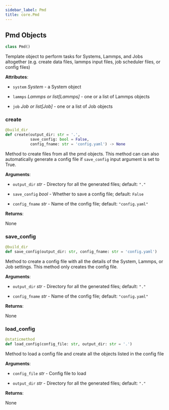 ```yaml
---
sidebar_label: Pmd
title: core.Pmd
---
```


## Pmd Objects

```python
class Pmd()
```

Template object to perform tasks for Systems, Lammps, and Jobs
altogether (e.g. create data files, lammps input files, job scheduler
files, or config files)

**Attributes**:

- `system` _System_ - a System object
  
- `lammps` _Lammps or list[Lammps]_ - one or a list of Lammps objects
  
- `job` _Job or list[Job]_ - one or a list of Job objects

### create

```python
@build_dir
def create(output_dir: str = '.',
           save_config: bool = False,
           config_fname: str = 'config.yaml') -> None
```

Method to create files from all the pmd objects. This method can
can also automatically generate a config file if `save_config` input
argument is set to True.

**Arguments**:

- `output_dir` _str_ - Directory for all the generated files; default:
  `"."`
  
- `save_config` _bool_ - Whether to save a config file; default: `False`
  
- `config_fname` _str_ - Name of the config file; default:
  `"config.yaml"`
  

**Returns**:

  None

### save\_config

```python
@build_dir
def save_config(output_dir: str, config_fname: str = 'config.yaml')
```

Method to create a config file with all the details of the System,
Lammps, or Job settings. This method only creates the config file.

**Arguments**:

- `output_dir` _str_ - Directory for all the generated files; default:
  `"."`
  
- `config_fname` _str_ - Name of the config file; default:
  `"config.yaml"`
  

**Returns**:

  None

### load\_config

```python
@staticmethod
def load_config(config_file: str, output_dir: str = '.')
```

Method to load a config file and create all the objects listed in
the config file

**Arguments**:

- `config_file` _str_ - Config file to load
  
- `output_dir` _str_ - Directory for all the generated files; default:
  `"."`
  

**Returns**:

  None

